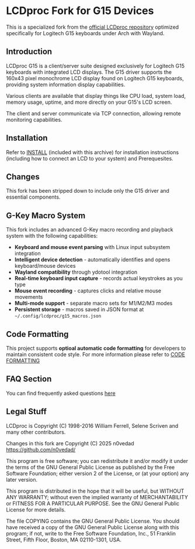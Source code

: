 # LCDproc Fork for G15 Devices

This is a specialized fork from the [official LCDproc repository](https://github.com/lcdproc/lcdproc) optimized specifically for Logitech G15 keyboards under Arch with Wayland.

## Introduction

LCDproc G15 is a client/server suite designed exclusively for Logitech G15 keyboards with integrated LCD displays.
The G15 driver supports the 160x43 pixel monochrome LCD display found on Logitech G15 keyboards, providing system information display capabilities.

Various clients are available that display things like CPU load, system load, memory usage, uptime, and more directly on your G15's LCD screen.

The client and server communicate via TCP connection, allowing remote monitoring capabilities.

## Installation

Refer to [INSTALL](INSTALL.md) (included with this archive) for installation
instructions (including how to connect an LCD to your system) and Prerequesites.

## Changes

This fork has been stripped down to include only the G15 driver and essential components.

## G-Key Macro System

This fork includes an advanced G-Key macro recording and playback system with the following capabilities:

- **Keyboard and mouse event parsing** with Linux input subsystem integration
- **Intelligent device detection** - automatically identifies and opens keyboard/mouse devices
- **Wayland compatibility** through ydotool integration
- **Real-time keyboard input capture** - records actual keystrokes as you type
- **Mouse event recording** - captures clicks and relative mouse movements  
- **Multi-mode support** - separate macro sets for M1/M2/M3 modes
- **Persistent storage** - macros saved in JSON format at `~/.config/lcdproc/g15_macros.json`

## Code Formatting

This project supports **optioal automatic code formatting** for developers to maintain consistent code style. For more information please refer to [CODE FORMATTING](installation.md#code-formatting)

## FAQ Section

You can find frequently asked questions [here](FAQ.md)

## Legal Stuff

LCDproc is Copyright (C) 1998-2016 William Ferrell, Selene Scriven and many
other contributors.

Changes in this fork are Copyright (C) 2025 n0vedad <https://github.com/n0vedad/>

This program is free software; you can redistribute it and/or modify it under
the terms of the GNU General Public License as published by the Free Software
Foundation; either version 2 of the License, or (at your option) any later
version.

This program is distributed in the hope that it will be useful, but WITHOUT ANY
WARRANTY; without even the implied warranty of MERCHANTABILITY or FITNESS FOR A
PARTICULAR PURPOSE.  See the GNU General Public License for more details.

The file COPYING contains the GNU General Public License.  You should have
received a copy of the GNU General Public License along with this program; if
not, write to the Free Software Foundation, Inc., 51 Franklin Street, Fifth
Floor, Boston, MA 02110-1301, USA.
